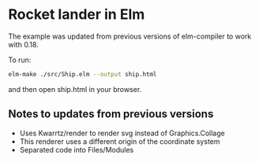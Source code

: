 # Rocket lander in Elm

The example was updated from previous versions of elm-compiler to work with 0.18.

To run:

```sh
elm-make ./src/Ship.elm --output ship.html
```

and then open ship.html in your browser.


## Notes to updates from previous versions
* Uses Kwarrtz/render to render svg instead of Graphics.Collage
* This renderer uses a different origin of the coordinate system
* Separated code into Files/Modules 
